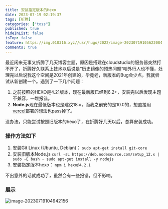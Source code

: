 ```yaml
---
title: 安装指定版本的Hexo
date: 2023-07-19 02:19:37
tags: [折腾]
categories: ["toss"] 
published: true
hideInList: false
isTop: false
feature: https://img.010316.xyz//usr/hugo/2022/image-20230719105622084.png
comments: true
---
```

最近闲来无事又折腾了几天博客主题，原因是搭建在cloudstudio的服务器突然打不开了，折腾好久联系上技术以后说是”历史镜像的预热问题“咱外行人也不懂，处理完以后说我这个空间是2021年创建的，毕竟老，新版本的Bug会少点，我就尝试从新创建一个。遇到了一下几个问题：

1. 之前按照的HEXO是4.21版本，现在最新版已经到6.2+，安装完以后发现主题不兼容，一堆报错。
2. **Node.js**现在最低版本也是建议18.x，而我之前安的是10.0的，想直接用[vercel](https://vercel.com/)部署的想法也pass掉了。

没办法，只能尝试按照旧版本的hexo了，在折腾好几天以后，总算安装成功。

### 操作方法如下

1. 安装Git Linux (Ubuntu, Debian)：
`sudo apt-get install git-core`
2. 安装旧版本Node.js
`curl -sL https://deb.nodesource.com/setup_12.x | sudo -E bash -
sudo apt-get install -y nodejs`
3. 安装指定版本hexo：
`npm i hexo@4.2.1`

不出意外的话就成功了，虽然会有一些报错，但不影响。

### 展示

![image-20230719104942156](https://img.010316.xyz//usr/hugo/2022/image-20230719104942156.png)


